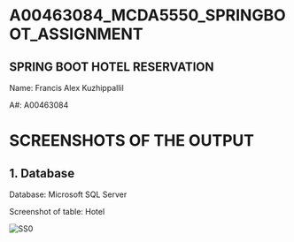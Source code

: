 # A00463084_MCDA5550_SPRINGBOOT_ASSIGNMENT

## SPRING BOOT HOTEL RESERVATION

Name: Francis Alex Kuzhippallil

A#: A00463084


# SCREENSHOTS OF THE OUTPUT

## 1. Database

Database: Microsoft SQL Server

Screenshot of table: Hotel

![SS0](https://user-images.githubusercontent.com/113076563/223150368-ee84e489-94a2-4971-9321-0ecbb1c9fa81.jpg)




